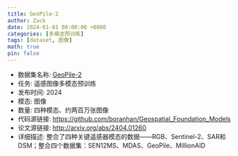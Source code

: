 ```yaml
---
title: GeoPile-2
author: Zack
date: 2024-01-01 00:00:00 +0800
categories: [多模态预训练]
tags: [dataset, 图像]
math: true
pin: false
---
```

- 数据集名称: [GeoPile-2](https://github.com/boranhan/Geospatial_Foundation_Models)
- 任务: 遥感图像多模态预训练
- 发布时间: 2024
- 模态: 图像
- 数量: 四种模态、约两百万张图像
- 代码源链接: https://github.com/boranhan/Geospatial_Foundation_Models
- 论文源链接: http://arxiv.org/abs/2404.01260
- 详细描述: 整合了四种关键遥感器模态的数据——RGB、Sentinel-2、SAR和DSM；整合四个数据集：SEN12MS、MDAS、GeoPile、MillionAID
